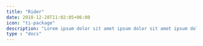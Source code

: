 ```yaml
---
title: "Rider"
date: 2018-12-28T11:02:05+06:00
icon: "ti-package"
description: "Lorem ipsum dolor sit amet ipsum dolor sit amet ipsum dolor sit amet"
type : "docs"
---
```

